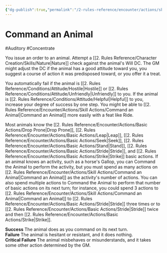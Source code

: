 ```yaml
---
{"dg-publish":true,"permalink":"/2-rules-reference/encounter/actions/skill-actions/command-an-animal/","noteIcon":""}
---
```


# Command an Animal
#Auditory #Concentrate 

You issue an order to an animal. Attempt a [[2. Rules Reference/Character Creation/Skills/Nature\|Nature]] check against the animal's Will DC. The GM might adjust the DC if the animal has a good attitude toward you, you suggest a course of action it was predisposed toward, or you offer it a treat.

You automatically fail if the animal is [[2. Rules Reference/Conditions/Attitude/Hostile\|Hostile]] or [[2. Rules Reference/Conditions/Attitude/Unfriendly\|Unfriendly]] to you. If the animal is [[2. Rules Reference/Conditions/Attitude/Helpful\|Helpful]] to you, increase your degree of success by one step. You might be able to [[2. Rules Reference/Encounter/Actions/Skill Actions/Command an Animal\|Command an Animal]] more easily with a feat like Ride.

Most animals know the [[2. Rules Reference/Encounter/Actions/Basic Actions/Drop Prone\|Drop Prone]], [[2. Rules Reference/Encounter/Actions/Basic Actions/Leap\|Leap]], [[2. Rules Reference/Encounter/Actions/Basic Actions/Seek\|Seek]], [[2. Rules Reference/Encounter/Actions/Basic Actions/Stand\|Stand]], [[2. Rules Reference/Encounter/Actions/Basic Actions/Stride\|Stride]], and [[2. Rules Reference/Encounter/Actions/Basic Actions/Strike\|Strike]] basic actions. If an animal knows an activity, such as a horse's Gallop, you can Command the Animal to perform the activity, but you must spend as many actions on [[2. Rules Reference/Encounter/Actions/Skill Actions/Command an Animal\|Command an Animal]] as the activity's number of actions. You can also spend multiple actions to Command the Animal to perform that number of basic actions on its next turn; for instance, you could spend 3 actions to [[2. Rules Reference/Encounter/Actions/Skill Actions/Command an Animal\|Command an Animal]] to [[2. Rules Reference/Encounter/Actions/Basic Actions/Stride\|Stride]] three times or to [[2. Rules Reference/Encounter/Actions/Basic Actions/Stride\|Stride]] twice and then [[2. Rules Reference/Encounter/Actions/Basic Actions/Strike\|Strike]].

**Success** The animal does as you command on its next turn.  
**Failure** The animal is hesitant or resistant, and it does nothing.  
**Critical Failure** The animal misbehaves or misunderstands, and it takes some other action determined by the GM.
